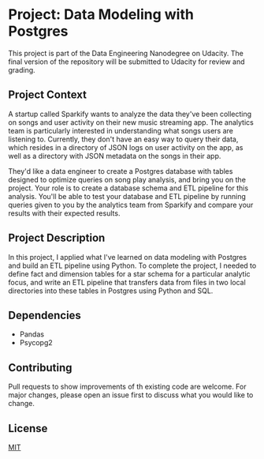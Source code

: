 # Project: Data Modeling with Postgres

This project is part of the Data Engineering Nanodegree on Udacity. The final version of the repository will be submitted to Udacity for review and grading.  

## Project Context

A startup called Sparkify wants to analyze the data they've been collecting on songs and user activity on their new music streaming app. The analytics team is particularly interested in understanding what songs users are listening to. Currently, they don't have an easy way to query their data, which resides in a directory of JSON logs on user activity on the app, as well as a directory with JSON metadata on the songs in their app.

They'd like a data engineer to create a Postgres database with tables designed to optimize queries on song play analysis, and bring you on the project. Your role is to create a database schema and ETL pipeline for this analysis. You'll be able to test your database and ETL pipeline by running queries given to you by the analytics team from Sparkify and compare your results with their expected results.

## Project Description

In this project, I applied what I've learned on data modeling with Postgres and build an ETL pipeline using Python. To complete the project, I needed to define fact and dimension tables for a star schema for a particular analytic focus, and write an ETL pipeline that transfers data from files in two local directories into these tables in Postgres using Python and SQL.  

## Dependencies
- Pandas
- Psycopg2

## Contributing
Pull requests to show improvements of th existing code are welcome. For major changes, please open an issue first to discuss what you would like to change.

## License
[MIT](https://choosealicense.com/licenses/mit/)
